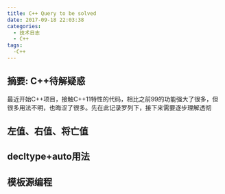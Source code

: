 ```yaml
---
title: C++ Query to be solved
date: 2017-09-18 22:03:38
categories:
  - 技术日志
  - C++
tags:
  -C++
---
```

## 摘要: C++待解疑惑
<!--more-->
最近开始C++项目，接触C++11特性的代码，相比之前99的功能强大了很多，但很多用法不明，也晦涩了很多。先在此记录罗列下，接下来需要逐步理解透彻
## 左值、右值、将亡值

## decltype+auto用法

## 模板源编程